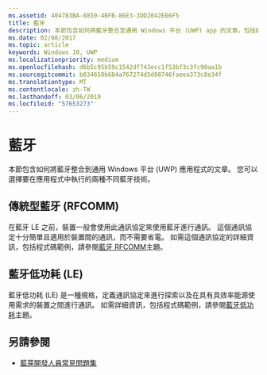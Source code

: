 ```yaml
---
ms.assetid: 404783BA-8859-4BFB-86E3-3DD2042E66F5
title: 藍牙
description: 本節包含如何將藍牙整合至通用 Windows 平台 (UWP) app 的文章，包括如何使用 RFCOMM、GATT 及低功耗 (LE) 廣告。
ms.date: 02/08/2017
ms.topic: article
keywords: Windows 10, UWP
ms.localizationpriority: medium
ms.openlocfilehash: d6b5c95b59c1542df743ecc1f53bf3c3fc90aa1b
ms.sourcegitcommit: b034650b684a767274d5d88746faeea373c8e34f
ms.translationtype: MT
ms.contentlocale: zh-TW
ms.lasthandoff: 03/06/2019
ms.locfileid: "57653273"
---
```

# <a name="bluetooth"></a>藍牙
本節包含如何將藍牙整合到通用 Windows 平台 (UWP) 應用程式的文章。 您可以選擇要在應用程式中執行的兩種不同藍牙技術。

## <a name="classic-bluetooth-rfcomm"></a>傳統型藍牙 (RFCOMM)
在藍牙 LE 之前，裝置一般會使用此通訊協定來使用藍牙進行通訊。 這個通訊協定十分簡單且適用於裝置間的通訊，而不需要省電。 如需這個通訊協定的詳細資訊，包括程式碼範例，請參閱[藍牙 RFCOMM](send-or-receive-files-with-rfcomm.md)主題。

## <a name="bluetooth-low-energy-le"></a>藍牙低功耗 (LE)
藍牙低功耗 (LE) 是一種規格，定義通訊協定來進行探索以及在具有具效率能源使用需求的裝置之間進行通訊。 如需詳細資訊，包括程式碼範例，請參閱[藍牙低功耗](bluetooth-low-energy-overview.md)主題。

## <a name="see-also"></a>另請參閱
- [藍芽開發人員常見問題集](bluetooth-dev-faq.md)